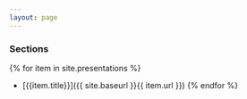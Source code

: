 ```yaml
---
layout: page
---
```


### Sections

{% for item in site.presentations %}
* [{{item.title}}]({{ site.baseurl }}{{ item.url }})
{% endfor %}

